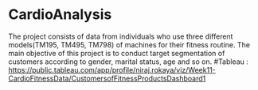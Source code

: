 # CardioAnalysis
The project consists of data from individuals who use three different models(TM195, TM495, TM798) of machines for their fitness routine. The main objective of this project is to conduct target segmentation of customers according to gender, marital status, age and so on.
#Tableau : https://public.tableau.com/app/profile/niraj.rokaya/viz/Week11-CardioFitnessData/CustomersofFitnessProductsDashboard1

